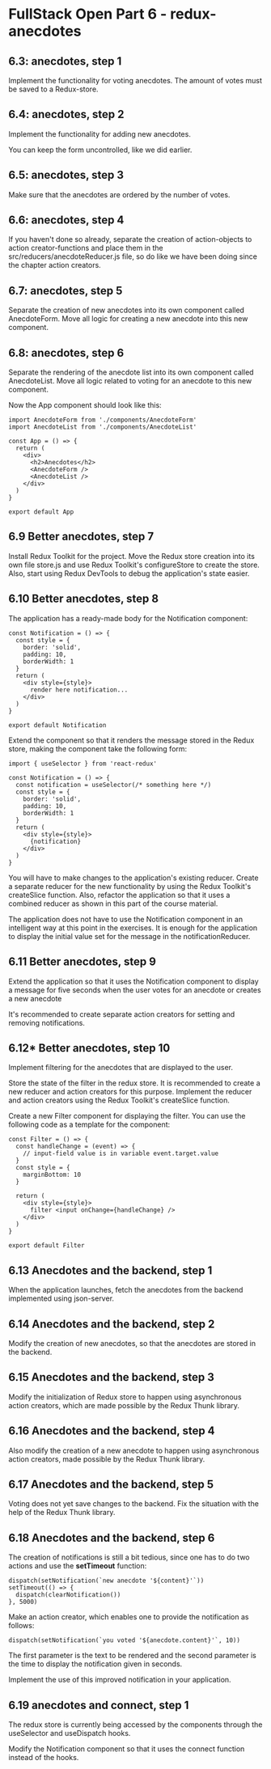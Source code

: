 # FullStack Open Part 6 - redux-anecdotes

## 6.3: anecdotes, step 1

Implement the functionality for voting anecdotes. The amount of votes must be saved to a Redux-store.

## 6.4: anecdotes, step 2

Implement the functionality for adding new anecdotes.

You can keep the form uncontrolled, like we did earlier.

## 6.5: anecdotes, step 3

Make sure that the anecdotes are ordered by the number of votes.

## 6.6: anecdotes, step 4

If you haven't done so already, separate the creation of action-objects to action creator-functions and place them in the src/reducers/anecdoteReducer.js file, so do like we have been doing since the chapter action creators.

## 6.7: anecdotes, step 5

Separate the creation of new anecdotes into its own component called AnecdoteForm. Move all logic for creating a new anecdote into this new component.

## 6.8: anecdotes, step 6

Separate the rendering of the anecdote list into its own component called AnecdoteList. Move all logic related to voting for an anecdote to this new component.

Now the App component should look like this:

```JS
import AnecdoteForm from './components/AnecdoteForm'
import AnecdoteList from './components/AnecdoteList'

const App = () => {
  return (
    <div>
      <h2>Anecdotes</h2>
      <AnecdoteForm />
      <AnecdoteList />
    </div>
  )
}

export default App
```

## 6.9 Better anecdotes, step 7

Install Redux Toolkit for the project. Move the Redux store creation into its own file store.js and use Redux Toolkit's configureStore to create the store. Also, start using Redux DevTools to debug the application's state easier.

## 6.10 Better anecdotes, step 8

The application has a ready-made body for the Notification component:

```JS
const Notification = () => {
  const style = {
    border: 'solid',
    padding: 10,
    borderWidth: 1
  }
  return (
    <div style={style}>
      render here notification...
    </div>
  )
}

export default Notification
```

Extend the component so that it renders the message stored in the Redux store, making the component take the following form:

```JS
import { useSelector } from 'react-redux'

const Notification = () => {
  const notification = useSelector(/* something here */)
  const style = {
    border: 'solid',
    padding: 10,
    borderWidth: 1
  }
  return (
    <div style={style}>
      {notification}
    </div>
  )
}
```

You will have to make changes to the application's existing reducer. Create a separate reducer for the new functionality by using the Redux Toolkit's createSlice function. Also, refactor the application so that it uses a combined reducer as shown in this part of the course material.

The application does not have to use the Notification component in an intelligent way at this point in the exercises. It is enough for the application to display the initial value set for the message in the notificationReducer.

## 6.11 Better anecdotes, step 9

Extend the application so that it uses the Notification component to display a message for five seconds when the user votes for an anecdote or creates a new anecdote

It's recommended to create separate action creators for setting and removing notifications.

## 6.12\* Better anecdotes, step 10

Implement filtering for the anecdotes that are displayed to the user.

Store the state of the filter in the redux store. It is recommended to create a new reducer and action creators for this purpose. Implement the reducer and action creators using the Redux Toolkit's createSlice function.

Create a new Filter component for displaying the filter. You can use the following code as a template for the component:

```JS
const Filter = () => {
  const handleChange = (event) => {
    // input-field value is in variable event.target.value
  }
  const style = {
    marginBottom: 10
  }

  return (
    <div style={style}>
      filter <input onChange={handleChange} />
    </div>
  )
}

export default Filter
```

## 6.13 Anecdotes and the backend, step 1

When the application launches, fetch the anecdotes from the backend implemented using json-server.

## 6.14 Anecdotes and the backend, step 2

Modify the creation of new anecdotes, so that the anecdotes are stored in the backend.

## 6.15 Anecdotes and the backend, step 3

Modify the initialization of Redux store to happen using asynchronous action creators, which are made possible by the Redux Thunk library.

## 6.16 Anecdotes and the backend, step 4

Also modify the creation of a new anecdote to happen using asynchronous action creators, made possible by the Redux Thunk library.

## 6.17 Anecdotes and the backend, step 5

Voting does not yet save changes to the backend. Fix the situation with the help of the Redux Thunk library.

## 6.18 Anecdotes and the backend, step 6

The creation of notifications is still a bit tedious, since one has to do two actions and use the **setTimeout** function:

```JS
dispatch(setNotification(`new anecdote '${content}'`))
setTimeout(() => {
  dispatch(clearNotification())
}, 5000)
```

Make an action creator, which enables one to provide the notification as follows:

```JS
dispatch(setNotification(`you voted '${anecdote.content}'`, 10))
```

The first parameter is the text to be rendered and the second parameter is the time to display the notification given in seconds.

Implement the use of this improved notification in your application.

## 6.19 anecdotes and connect, step 1

The redux store is currently being accessed by the components through the useSelector and useDispatch hooks.

Modify the Notification component so that it uses the connect function instead of the hooks.
